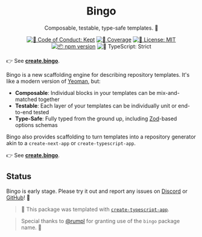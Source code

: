 <h1 align="center">Bingo</h1>

<p align="center">Composable, testable, type-safe templates. 💝</p>

<p align="center">
	<a href="https://github.com/bingo-js/bingo/blob/main/.github/CODE_OF_CONDUCT.md" target="_blank"><img alt="🤝 Code of Conduct: Kept" src="https://img.shields.io/badge/%F0%9F%A4%9D_code_of_conduct-kept-21bb42" /></a>
	<a href="https://codecov.io/gh/bingo-js/bingo" target="_blank"><img alt="🧪 Coverage" src="https://img.shields.io/codecov/c/github/bingo-js/bingo?label=%F0%9F%A7%AA%20coverage" /></a>
	<a href="https://github.com/bingo-js/bingo/blob/main/LICENSE.md" target="_blank"><img alt="📝 License: MIT" src="https://img.shields.io/badge/%F0%9F%93%9D_license-MIT-21bb42.svg"></a>
	<a href="http://npmjs.com/package/bingo"><img alt="📦 npm version" src="https://img.shields.io/npm/v/create?color=21bb42&label=%F0%9F%93%A6%20npm" /></a>
	<img alt="💪 TypeScript: Strict" src="https://img.shields.io/badge/%F0%9F%92%AA_typescript-strict-21bb42.svg" />
</p>

👉 See **[create.bingo](https://create.bingo)**.

Bingo is a new scaffolding engine for describing repository templates.
It's like a modern version of [Yeoman](https://yeoman.io), but:

- **Composable**: Individual blocks in your templates can be mix-and-matched together
- **Testable**: Each layer of your templates can be individually unit or end-to-end tested
- **Type-Safe**: Fully typed from the ground up, including [Zod](https://zod.dev)-based options schemas

Bingo also provides scaffolding to turn templates into a repository generator akin to a `create-next-app` or `create-typescript-app`.

👉 See **[create.bingo](https://create.bingo)**.

## Status

Bingo is early stage.
Please try it out and report any issues on [Discord](https://discord.gg/SFsnbpWqpU) or [GitHub](https://github.com/bingo-js/bingo)!
🙏

> 💙 This package was templated with [`create-typescript-app`](https://github.com/JoshuaKGoldberg/create-typescript-app).

> Special thanks to [@rumpl](https://github.com/rumpl) for granting use of the `bingo` package name. 🙏
